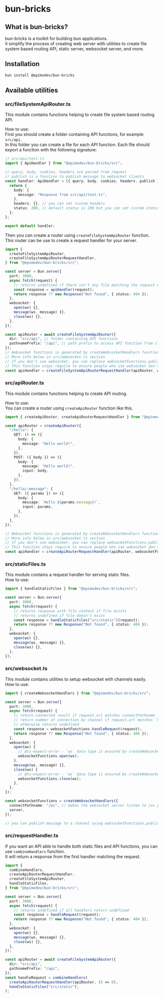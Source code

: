 # bun-bricks

## What is bun-bricks?

bun-bricks is a toolkit for building bun applications.  
it simplify the process of creating web server with utilities to create file system based routing API, static server, websocket server, and more.

## Installation

```bash
bun install @epimodev/bun-bricks
```

## Available utilities

### src/fileSystemApiRouter.ts

This module contains functions helping to create file system based routing API.

How to use:  
First you should create a folder containing API functions, for example `src/api`.  
In this folder you can create a file for each API function. Each file should export a function with the following signature:

```ts
// src/api/test.ts
import { ApiHandler } from "@epimodev/bun-bricks/src";

// query, body, cookies, headers are parsed from request
// publish is a function to publish message to websocket clients
const handler: ApiHandler = ({ query, body, cookies, headers, publish }) => {
  return {
    body: {
      message: "Response from src/api/test.ts",
    },
    headers: {}, // you can set custom headers
    status: 200, // default status is 200 but you can set custom status
  };
};

export default handler;
```

Then you can create a router using `createFileSystemApiRouter` function.  
This router can be use to create a request handler for your server.

```ts
import {
  createFileSystemApiRouter,
  createFileSystemApiRouterRequestHandler,
} from "@epimodev/bun-bricks/src";

const server = Bun.serve({
  port: 3000,
  async fetch(request) {
    // returns undefined if there isn't any file matching the request url
    const response = apiHandler(request);
    return response ?? new Response("Not found", { status: 404 });
  },
  websocket: {
    open(ws) {},
    message(ws, message) {},
    close(ws) {},
  },
});

const apiRouter = await createFileSystemApiRouter({
  dir: "src/api", // folder containing API functions
  pathnamePrefix: "/api", // path prefix to access API function from client
});
// Websocket functions is generated by createWebsocketHandlers function.
// More info below in src/websocket.ts section
// If you don't use websocket, you can replace websocketFunctions.publish with () => 0
// This function stays require to ensure people who use websocket don't forget this param
const apiHandler = createFileSystemApiRouterRequestHandler(apiRouter, websocketFunctions.publish);
```

### src/apiRouter.ts

This module contains functions helping to create API routing.

How to use:  
You can create a router using `createApiRouter` function like this.

```ts
import { createApiRouter, createApiRouterRequestHandler } from "@epimodev/bun-bricks/src";

const apiRouter = createApiRouter({
  "/hello": {
    GET: () => ({
      body: {
        message: "Hello world!",
      },
    }),
    POST: ({ body }) => ({
      body: {
        message: "Hello world!",
        input: body,
      },
    }),
  },
  "/hello/:message": {
    GET: ({ params }) => ({
      body: {
        message: `Hello ${params.message}!`,
        input: params,
      },
    }),
  },
});

// Websocket functions is generated by createWebsocketHandlers function.
// More info below in src/websocket.ts section
// If you don't use websocket, you can replace websocketFunctions.publish with () => 0
// This function stays require to ensure people who use websocket don't forget this param
const apiHandler = createApiRouterRequestHandler(apiRouter, websocketFunctions.publish);
```

### src/staticFiles.ts

This module contains a request handler for serving static files.  
How to use:

```ts
import { handleStaticFiles } from "@epimodev/bun-bricks/src";

const server = Bun.serve({
  port: 3000,
  async fetch(request) {
    // returns response with file content if file exists
    // returns undefined if file doesn't exist
    const response = handleStaticFiles("src/static")(request);
    return response ?? new Response("Not found", { status: 404 });
  },
  websocket: {
    open(ws) {},
    message(ws, message) {},
    close(ws) {},
  },
});
```

### src/websocket.ts

This module contains utilities to setup websocket with channels easily.  
How to use:

```ts
import { createWebsocketHandlers } from "@epimodev/bun-bricks/src";

const server = Bun.serve({
  port: 3000,
  async fetch(request) {
    // return connected result if request.url matches connectPathname
    // return number of connection by channel if request.url matches `${connectPathname}/count`
    // otherwise returns undefined
    const response = websocketFunctions.handleRequest(request);
    return response ?? new Response("Not found", { status: 404 });
  },
  websocket: {
    open(ws) {
      // @ts-expect-error - `ws` data type is ensured by createWebsocketHandlers
      websocketFunctions.open(ws);
    },
    message(ws, message) {},
    close(ws) {
      // @ts-expect-error - `ws` data type is ensured by createWebsocketHandlers
      websocketFunctions.close(ws);
    },
  },
});

const websocketFunctions = createWebsocketHandlers({
  connectPathname: "/ws", // makes the websocket server listen to /ws path
  server,
});

// you can publish message to a channel using websocketFunctions.publish(channelName, message)
```

### src/requestHandler.ts

If you want an API able to handle both static files and API functions, you can use `combineHandlers` function.  
It will return a response from the first handler matching the request.

```ts
import {
  combineHandlers,
  createApiRouterRequestHandler,
  createFileSystemApiRouter,
  handleStaticFiles,
} from "@epimodev/bun-bricks/src";

const server = Bun.serve({
  port: 3000,
  async fetch(request) {
    // returns undefined if all handlers return undefined
    const response = handleRequest(request);
    return response ?? new Response("Not found", { status: 404 });
  },
  websocket: {
    open(ws) {},
    message(ws, message) {},
    close(ws) {},
  },
});

const apiRouter = await createFileSystemApiRouter({
  dir: "src/api",
  pathnamePrefix: "/api",
});
const handleRequest = combineHandlers(
  createApiRouterRequestHandler(apiRouter, () => 0),
  handleStaticFiles("src/static"),
);
```
